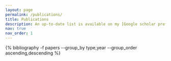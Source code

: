 ```yaml
---
layout: page
permalink: /publications/
title: Publications
description: An up-to-date list is available on my [Google scholar profile](https://scholar.google.com/citations?user=3dCECpgAAAAJ).
nav: true
nav_order: 1
---
```


<!-- _pages/publications.md -->
<div class="publications">
 {% bibliography -f papers --group_by type,year --group_order ascending,descending %}

</div>
